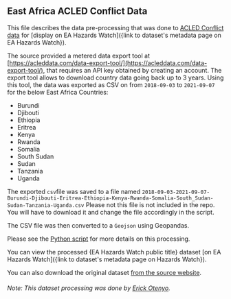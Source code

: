 ## East Africa ACLED Conflict Data

This file describes the data pre-processing that was done
to [ACLED Conflict data](https://acleddata.com/data-export-tool/)
for [display on EA Hazards Watch]({link to dataset's metadata page on EA Hazards Watch}).

The source provided a metered data export tool
at [https://acleddata.com/data-export-tool/](https://acleddata.com/data-export-tool/), that requires an API key obtained
by creating an account. The export tool allows to download country data going back up to 3 years. Using this tool, the
data was exported as CSV on from `2018-09-03` to `2021-09-07` for the below East Africa Countries:

- Burundi
- Djibouti
- Ethiopia
- Eritrea
- Kenya
- Rwanda
- Somalia
- South Sudan
- Sudan
- Tanzania
- Uganda

The exported `csv`file was saved to a file
named `2018-09-03-2021-09-07-Burundi-Djibouti-Eritrea-Ethiopia-Kenya-Rwanda-Somalia-South_Sudan-Sudan-Tanzania-Uganda.csv`
Please not this file is not included in the repo. You will have to download it and change the file accordingly in the
script.

The CSV file was then converted to a `Geojson` using Geopandas.

Please see
the [Python script](https://github.com/icpac-igad/eahw-data-pre-processing/blob/main/acled_conflict_data/acled_conflict_data.py)
for more details on this processing.

You can view the processed {EA Hazards Watch public title}
dataset [on EA Hazards Watch]({link to dataset's metadata page on Hazards Watch}).

You can also download the original dataset [from the source website](https://acleddata.com/data-export-tool/).

###### Note: This dataset processing was done by [Erick Otenyo](mailto:erick.otenyo@igad.int).